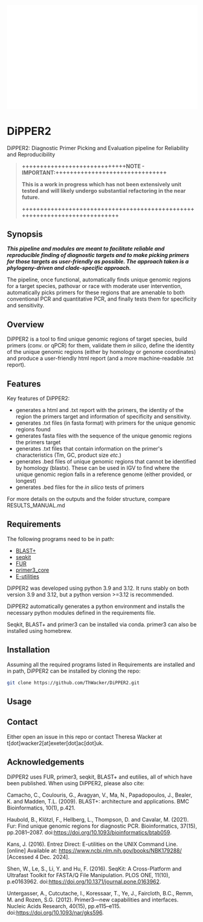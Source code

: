![](./logo/Dipper2_white.png)
# DiPPER2
DiPPER2:  Diagnostic Primer Picking and Evaluation pipeline for Reliability and Reproducibility

>__+++++++++++++++++++++++++++++NOTE - IMPORTANT:+++++++++++++++++++++++++++++++__
>
>__This is a work in progress which has not been extensively unit tested and will likely undergo substantial refactoring in the near future.__
>
>__+++++++++++++++++++++++++++++++++++++++++++++++++++++++++++++++++++++++++++__

## Synopsis
__*This pipeline and modules are meant to facilitate reliable and reproducible finding of diagnostic targets and to make picking primers for those targets as user-friendly as possible. The approach taken is a phylogeny-driven and clade-specific approach.*__ 

The pipeline, once functional, automatically finds unique genomic regions for a target species, pathovar or race with moderate user intervention, automatically picks primers for these regions that are amenable to both conventional PCR and quantitative PCR, and finally tests them for specificity and sensitivity.

## Overview
DiPPER2 is a tool to find unique genomic regions of target species, build primers (conv. or qPCR) for them, validate them *in silico*, define the identity of the unique genomic regions (either by homology or genome coordinates) and produce a user-friendly html report (and a more machine-readable .txt report).

## Features
Key features of DiPPER2:

* generates a html and .txt report with the primers, the identity of the region the primers target and information of specificity and sensitivity.
* generates .txt files (in fasta format) with primers for the unique genomic regions found
* generates fasta files with the sequence of the unique genomic regions the primers target
* generates .txt files that contain information on the primer's characteristics (Tm, GC, product size *etc*.)
* generates .bed files of unique genomic regions that cannot be identified by homology (blastx). These can be used in IGV to find where the unique genomic region falls in a reference genome (either provided, or longest)
* generates .bed files for the *in silico* tests of primers

For more details on the outputs and the folder structure, compare RESULTS_MANUAL.md

## Requirements
The following programs need to be in path:

* [BLAST+](https://blast.ncbi.nlm.nih.gov/doc/blast-help/downloadblastdata.html)
* [seqkit](https://bioinf.shenwei.me/seqkit/download/)
* [FUR](https://github.com/EvolBioInf/fur)
* [primer3_core](https://primer3.org/releases.html)
* [E-utilities](https://www.ncbi.nlm.nih.gov/home/tools/)

DiPPER2 was developed using python 3.9 and 3.12. It runs stably on both version 3.9 and 3.12, but a python version >=3.12 is recommended.

DiPPER2 automatically generates a python environment and installs the necessary python modules defined in the requirements file.

Seqkit, BLAST+ and primer3 can be installed via conda. primer3 can also be installed using homebrew. 


## Installation

Assuming all the required programs listed in Requirements are installed and in path, DiPPER2 can be installed by cloning the repo:
```Bash
git clone https://github.com/ThWacker/DiPPER2.git
```

## Usage

## Contact

Either open an issue in this repo or contact Theresa Wacker at t[dot]wacker2[at]exeter[dot]ac[dot]uk.

## Acknowledgements

DiPPER2 uses FUR, primer3, seqkit, BLAST+ and eutilies, all of which have been published. When using DiPPER2, please also cite:

Camacho, C., Coulouris, G., Avagyan, V., Ma, N., Papadopoulos, J., Bealer, K. and Madden, T.L. (2009). BLAST+: architecture and applications. BMC Bioinformatics, 10(1), p.421.

Haubold, B., Klötzl, F., Hellberg, L., Thompson, D. and Cavalar, M. (2021). Fur: Find unique genomic regions for diagnostic PCR. Bioinformatics, 37(15), pp.2081–2087. doi:https://doi.org/10.1093/bioinformatics/btab059.

Kans, J. (2016). Entrez Direct: E-utilities on the UNIX Command Line. [online] Available at: https://www.ncbi.nlm.nih.gov/books/NBK179288/ [Accessed 4 Dec. 2024].

Shen, W., Le, S., Li, Y. and Hu, F. (2016). SeqKit: A Cross-Platform and Ultrafast Toolkit for FASTA/Q File Manipulation. PLOS ONE, 11(10), p.e0163962. doi:https://doi.org/10.1371/journal.pone.0163962.

Untergasser, A., Cutcutache, I., Koressaar, T., Ye, J., Faircloth, B.C., Remm, M. and Rozen, S.G. (2012). Primer3—new capabilities and interfaces. Nucleic Acids Research, 40(15), pp.e115–e115. doi:https://doi.org/10.1093/nar/gks596.


